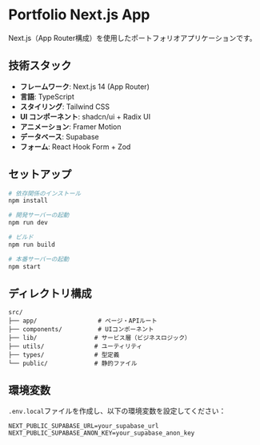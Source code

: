 # Portfolio Next.js App

Next.js（App Router構成）を使用したポートフォリオアプリケーションです。

## 技術スタック

- **フレームワーク**: Next.js 14 (App Router)
- **言語**: TypeScript
- **スタイリング**: Tailwind CSS
- **UI コンポーネント**: shadcn/ui + Radix UI
- **アニメーション**: Framer Motion
- **データベース**: Supabase
- **フォーム**: React Hook Form + Zod

## セットアップ

```bash
# 依存関係のインストール
npm install

# 開発サーバーの起動
npm run dev

# ビルド
npm run build

# 本番サーバーの起動
npm start
```

## ディレクトリ構成

```
src/
├── app/                 # ページ・APIルート
├── components/          # UIコンポーネント
├── lib/                # サービス層（ビジネスロジック）
├── utils/              # ユーティリティ
├── types/              # 型定義
└── public/             # 静的ファイル
```

## 環境変数

`.env.local`ファイルを作成し、以下の環境変数を設定してください：

```env
NEXT_PUBLIC_SUPABASE_URL=your_supabase_url
NEXT_PUBLIC_SUPABASE_ANON_KEY=your_supabase_anon_key
```
